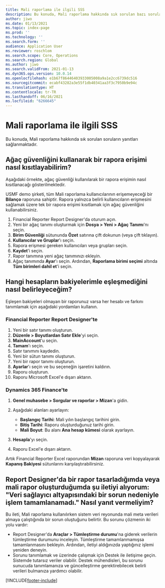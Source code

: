 ```yaml
---
title: Mali raporlama ile ilgili SSS
description: Bu konuda, Mali raporlama hakkında sık sorulan bazı soruların yanıtları sağlanmaktadır.
author: jiwo
ms.date: 01/13/2021
ms.topic: index-page
ms.prod: ''
ms.technology: ''
ms.search.form: ''
audience: Application User
ms.reviewer: roschlom
ms.search.scope: Core, Operations
ms.search.region: Global
ms.author: jiwo
ms.search.validFrom: 2021-01-13
ms.dyn365.ops.version: 10.0.14
ms.openlocfilehash: e1b67f86446403933005008a9a1e2cc6739dc516
ms.sourcegitcommit: ecabf43282a3e55f1db40341aa3f3c7950b9e94c
ms.translationtype: HT
ms.contentlocale: tr-TR
ms.lasthandoff: 06/16/2021
ms.locfileid: "6266645"
---
```

# <a name="financial-reporting-faq"></a>Mali raporlama ile ilgili SSS

Bu konuda, Mali raporlama hakkında sık sorulan soruların yanıtları sağlanmaktadır.

## <a name="how-do-i-restrict-access-to-a-report-by-using-tree-security"></a>Ağaç güvenliğini kullanarak bir rapora erişimi nasıl kısıtlayabilirim?

Aşağıdaki örnekte, ağaç güvenliği kullanılarak bir rapora erişimin nasıl kısıtlanacağı gösterilmektedir.

USMF demo şirketi, tüm Mali raporlama kullanıcılarının erişemeyeceği bir **Bilanço** raporuna sahiptir. Rapora yalnızca belirli kullanıcıların erişmesini sağlamak üzere tek bir rapora erişimi kısıtlamak için ağaç güvenliğini kullanabilirsiniz.

1. Financial Reporter Report Designer'da oturum açın.
2. Yeni bir ağaç tanımı oluşturmak için **Dosya \> Yeni \> Ağaç Tanımı**'nı seçin.
3. **Birim Güvenliği** sütununda **Özet** satırına çift dokunun (veya çift tıklayın).
4. **Kullanıcılar ve Gruplar**'ı seçin.
5. Rapora erişmesi gereken kullanıcıları veya grupları seçin.
6. **Kaydet**'i seçin.
7. Rapor tanımına yeni ağaç tanımınızı ekleyin.
8. Ağaç tanımında **Ayar**'ı seçin. Ardından, **Raporlama birimi seçimi** altında **Tüm birimleri dahil et**'i seçin.

## <a name="how-do-i-identify-which-accounts-dont-match-my-balances"></a>Hangi hesapların bakiyelerimle eşleşmediğini nasıl belirleyeceğim?

Eşleşen bakiyeleri olmayan bir raporunuz varsa her hesabı ve farkını tanımlamak için aşağıdaki yordamları kullanın.

### <a name="in-financial-reporter-report-designer"></a>Financial Reporter Report Designer'te

1. Yeni bir satır tanımı oluşturun.
2. **Düzenle \> Boyutlardan Satır Ekle**'yi seçin.
3. **MainAccount**'u seçin.
4. **Tamam**'ı seçin.
5. Satır tanımını kaydedin.
6. Yeni bir sütun tanımı oluşturun.
7. Yeni bir rapor tanımı oluşturun.
8. **Ayarlar**'ı seçin ve bu seçeneğin işaretini kaldırın.
9. Raporu oluşturun. 
10. Raporu Microsoft Excel'e dışarı aktarın.

### <a name="in-dynamics-365-finance"></a>Dynamics 365 Finance'te

1. **Genel muhasebe \> Sorgular ve raporlar \> Mizan**'a gidin.
2. Aşağıdaki alanları ayarlayın:

    - **Başlangıç Tarihi**: Mali yılın başlangıç tarihini girin.
    - **Bitiş Tarihi**: Raporu oluşturduğunuz tarihi girin.
    - **Mali Boyut**: Bu alanı **Ana hesap kümesi** olarak ayarlayın.

3. **Hesapla**'yı seçin.
4. Raporu Excel'e dışarı aktarın.

Artık Financial Reporter Excel raporundan **Mizan** raporuna veri kopyalayarak **Kapanış Bakiyesi** sütunlarını karşılaştırabilirsiniz.

## <a name="when-i-design-a-report-in-report-designer-or-when-i-generate-a-financial-report-i-received-the-following-message-the-operation-could-not-be-completed-due-to-a-problem-in-the-data-provider-framework-how-should-i-respond"></a>Report Designer'da bir rapor tasarladığımda veya mali rapor oluşturduğumda şu iletiyi alıyorum: "Veri sağlayıcı altyapısındaki bir sorun nedeniyle işlem tamamlanamadı." Nasıl yanıt vermeliyim?

Bu ileti, Mali raporlama kullanılırken sistem veri reyonunda mali meta verileri almaya çalıştığında bir sorun oluştuğunu belirtir. Bu sorunu çözmenin iki yolu vardır:

- Report Designer'da **Araçlar \> Tümleştirme durumu**'na giderek verilerin tümleştirme durumunu inceleyin. Tümleştirme tamamlanmamışsa tamamlanmasını bekleyin. Ardından, iletiyi aldığınızda yaptığınız işlemi yeniden deneyin.
- Sorunu tanımlamak ve üzerinde çalışmak için Destek ile iletişime geçin. Sistemde tutarsız veriler olabilir. Destek mühendisleri, bu sorunu sunucuda tanımlamanıza ve güncelleştirme gerektirebilecek belirli verileri bulmanıza yardımcı olabilir.

[!INCLUDE[footer-include](../../includes/footer-banner.md)]
